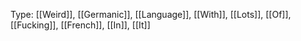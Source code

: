 Type: [[Weird]], [[Germanic]], [[Language]], [[With]], [[Lots]], [[Of]], [[Fucking]], [[French]], [[In]], [[It]]
